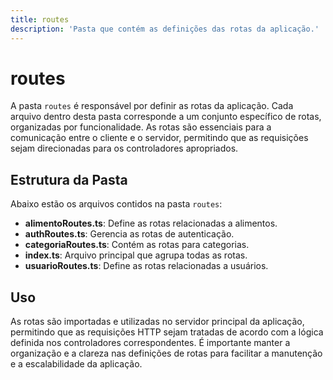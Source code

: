 ```yaml
---
title: routes
description: 'Pasta que contém as definições das rotas da aplicação.'
---
```


# routes

A pasta `routes` é responsável por definir as rotas da aplicação. Cada arquivo dentro desta pasta corresponde a um conjunto específico de rotas, organizadas por funcionalidade. As rotas são essenciais para a comunicação entre o cliente e o servidor, permitindo que as requisições sejam direcionadas para os controladores apropriados.

## Estrutura da Pasta

Abaixo estão os arquivos contidos na pasta `routes`:

- **alimentoRoutes.ts**: Define as rotas relacionadas a alimentos.
- **authRoutes.ts**: Gerencia as rotas de autenticação.
- **categoriaRoutes.ts**: Contém as rotas para categorias.
- **index.ts**: Arquivo principal que agrupa todas as rotas.
- **usuarioRoutes.ts**: Define as rotas relacionadas a usuários.

## Uso

As rotas são importadas e utilizadas no servidor principal da aplicação, permitindo que as requisições HTTP sejam tratadas de acordo com a lógica definida nos controladores correspondentes. É importante manter a organização e a clareza nas definições de rotas para facilitar a manutenção e a escalabilidade da aplicação.